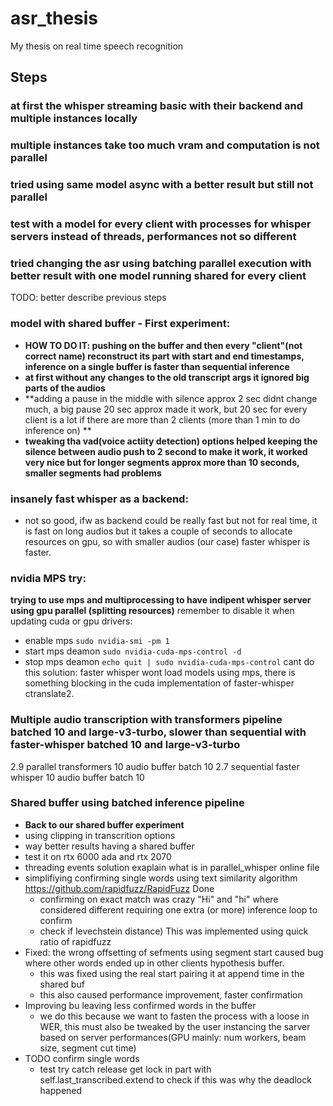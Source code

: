 # asr_thesis
My thesis on real time speech recognition

## Steps 

### at first the whisper streaming basic with their backend and multiple instances locally  

### multiple instances take too much vram and computation is not parallel 

### tried using same model async with a better result but still not parallel 

### test with a model for every client with processes for whisper servers instead of threads, performances not so different 

### tried changing the asr using batching parallel execution with better result with one model running shared for every client

TODO: better describe previous steps 
### model with shared buffer - First experiment:
- **HOW TO DO IT: pushing on the buffer and then every "client"(not correct name) reconstruct its part with start and end timestamps, inference on a single buffer is faster than sequential inference**
- **at first without any changes to the old transcript args it ignored big parts of the audios**
- **adding a pause in the middle with silence approx 2 sec didnt change much, a big pause 20 sec approx made it work, but 20 sec for every client is a lot if there are more than 2 clients (more than 1 min to do inference on) **
- **tweaking tha vad(voice actiity detection) options helped keeping the silence between audio push to 2 second to make it work, it worked very nice but for longer segments approx more than 10 seconds, smaller segments had problems**

### insanely fast whisper as a backend: 
- not so good, ifw as backend could be really fast but not for real time, it is fast on long audios but it takes a couple of seconds to allocate resources on gpu, so with smaller audios (our case) faster whisper is faster. 

### nvidia MPS try:
**trying to use mps and multiprocessing to have indipent whisper server using gpu parallel (splitting resources)**
remember to disable it when updating cuda or gpu drivers:
  - enable mps ```sudo nvidia-smi -pm 1```   
  - start mps deamon ```sudo nvidia-cuda-mps-control -d``` 
  - stop mps deamon ```echo quit | sudo nvidia-cuda-mps-control```
cant do this solution: faster whisper wont load models using mps, there is something blocking in the cuda implementation of faster-whisper ctranslate2.

### Multiple audio transcription with transformers pipeline batched 10 and large-v3-turbo, slower than sequential with faster-whisper batched 10 and large-v3-turbo
2.9 parallel transformers 10 audio buffer batch 10
2.7 sequential faster whisper 10 audio buffer batch 10

### Shared buffer using batched inference pipeline
- **Back to our shared buffer experiment**
- using clipping in transcrition options
- way better results having a shared buffer
- test it on rtx 6000 ada and rtx 2070
- threading events solution exaplain what is in parallel_whisper online file 
- simplifiying confirming single words using text similarity algorithm https://github.com/rapidfuzz/RapidFuzz Done
  - confirming on exact match was crazy "Hi" and "hi" where considered different requiring one extra (or more) inference loop to confirm 
  - check if levechstein distance) This was implemented using quick ratio of rapidfuzz
- Fixed: the wrong offsetting of sefments using segment start caused bug where other words ended up in other clients hypothesis buffer.
  - this was fixed using the real start pairing it at append time in the shared buf
  - this also caused performance improvement, faster confirmation
- Improving bu leaving less confirmed words in the buffer
  - we do this because we want to fasten the process with a loose in WER, this must also be tweaked by the user instancing the sarver based on server performances(GPU mainly: num workers, beam size, segment cut time) 
- TODO confirm single words
  -  test try catch release get lock in part with self.last_transcribed.extend to check if this was why the deadlock happened 

